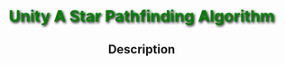 <div style = "text-align: center">
<H1 style="color:green; text-align: center; text-shadow: 2px 2px 4px #000000;">Unity A Star Pathfinding Algorithm</H1>
<H2>Description </H2>

</div>









